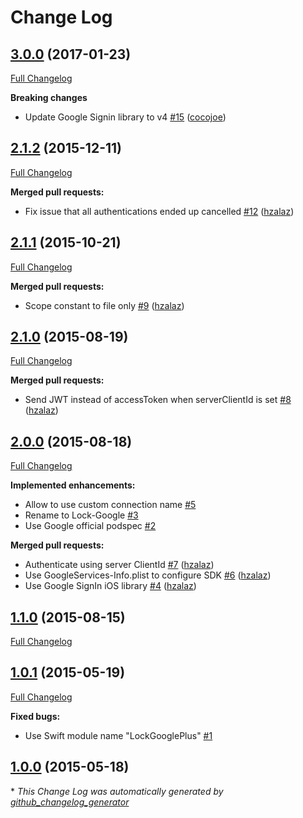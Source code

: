 # Change Log

## [3.0.0](https://github.com/auth0/Lock-Google.iOS/tree/3.0.0) (2017-01-23)
[Full Changelog](https://github.com/auth0/Lock-Google.iOS/compare/2.1.2...3.0.0)

**Breaking changes**
- Update Google Signin library to v4 [\#15](https://github.com/auth0/Lock-Google.iOS/pull/15) ([cocojoe](https://github.com/cocojoe))

## [2.1.2](https://github.com/auth0/Lock-Google.iOS/tree/2.1.2) (2015-12-11)
[Full Changelog](https://github.com/auth0/Lock-Google.iOS/compare/2.1.1...2.1.2)

**Merged pull requests:**

- Fix issue that all authentications ended up cancelled  [\#12](https://github.com/auth0/Lock-Google.iOS/pull/12) ([hzalaz](https://github.com/hzalaz))

## [2.1.1](https://github.com/auth0/Lock-Google.iOS/tree/2.1.1) (2015-10-21)
[Full Changelog](https://github.com/auth0/Lock-Google.iOS/compare/2.1.0...2.1.1)

**Merged pull requests:**

- Scope constant to file only [\#9](https://github.com/auth0/Lock-Google.iOS/pull/9) ([hzalaz](https://github.com/hzalaz))

## [2.1.0](https://github.com/auth0/Lock-Google.iOS/tree/2.1.0) (2015-08-19)
[Full Changelog](https://github.com/auth0/Lock-Google.iOS/compare/2.0.0...2.1.0)

**Merged pull requests:**

- Send JWT instead of accessToken when serverClientId is set [\#8](https://github.com/auth0/Lock-Google.iOS/pull/8) ([hzalaz](https://github.com/hzalaz))

## [2.0.0](https://github.com/auth0/Lock-Google.iOS/tree/2.0.0) (2015-08-18)
[Full Changelog](https://github.com/auth0/Lock-Google.iOS/compare/1.1.0...2.0.0)

**Implemented enhancements:**

- Allow to use custom connection name [\#5](https://github.com/auth0/Lock-Google.iOS/issues/5)
- Rename to Lock-Google [\#3](https://github.com/auth0/Lock-Google.iOS/issues/3)
- Use Google official podspec  [\#2](https://github.com/auth0/Lock-Google.iOS/issues/2)

**Merged pull requests:**

- Authenticate using server ClientId [\#7](https://github.com/auth0/Lock-Google.iOS/pull/7) ([hzalaz](https://github.com/hzalaz))
- Use GoogleServices-Info.plist to configure SDK [\#6](https://github.com/auth0/Lock-Google.iOS/pull/6) ([hzalaz](https://github.com/hzalaz))
- Use Google SignIn iOS library [\#4](https://github.com/auth0/Lock-Google.iOS/pull/4) ([hzalaz](https://github.com/hzalaz))

## [1.1.0](https://github.com/auth0/Lock-Google.iOS/tree/1.1.0) (2015-08-15)
[Full Changelog](https://github.com/auth0/Lock-Google.iOS/compare/1.0.1...1.1.0)

## [1.0.1](https://github.com/auth0/Lock-Google.iOS/tree/1.0.1) (2015-05-19)
[Full Changelog](https://github.com/auth0/Lock-Google.iOS/compare/1.0.0...1.0.1)

**Fixed bugs:**

- Use Swift module name "LockGooglePlus" [\#1](https://github.com/auth0/Lock-Google.iOS/issues/1)

## [1.0.0](https://github.com/auth0/Lock-Google.iOS/tree/1.0.0) (2015-05-18)


\* *This Change Log was automatically generated by [github_changelog_generator](https://github.com/skywinder/Github-Changelog-Generator)*